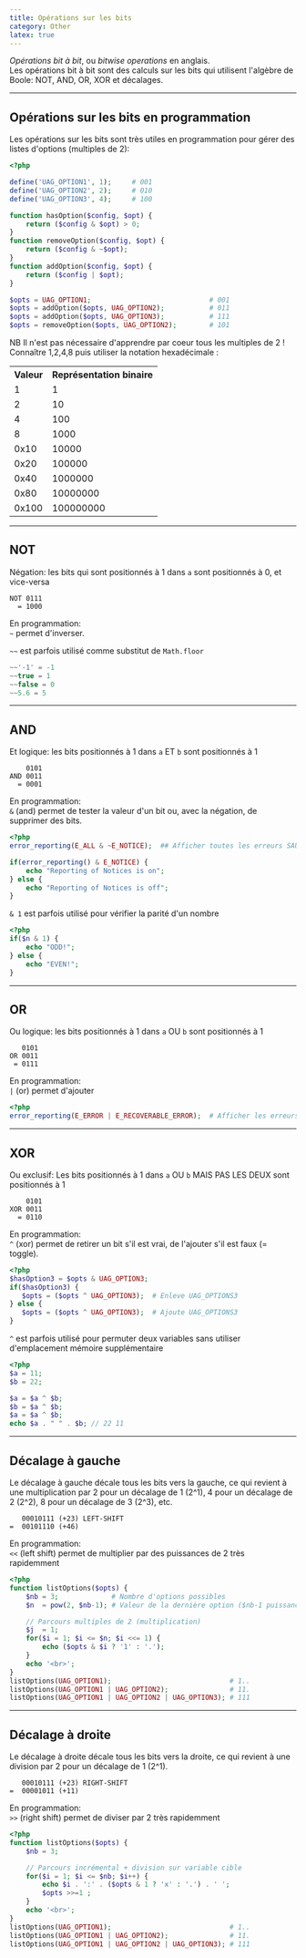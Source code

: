 ```yaml
---
title: Opérations sur les bits
category: Other
latex: true
---
```


*Opérations bit à bit*, ou *bitwise operations* en anglais.  
Les opérations bit à bit sont des calculs sur les bits qui utilisent l'algèbre de Boole: NOT, AND, OR, XOR et décalages.

---

## Opérations sur les bits en programmation

Les opérations sur les bits sont très utiles en programmation pour gérer des listes d'options (multiples de 2):

``` php
<?php

define('UAG_OPTION1', 1);     # 001
define('UAG_OPTION2', 2);     # 010
define('UAG_OPTION3', 4);     # 100

function hasOption($config, $opt) {
    return ($config & $opt) > 0;
}
function removeOption($config, $opt) {
    return ($config & ~$opt);
}
function addOption($config, $opt) {
    return ($config | $opt);
}

$opts = UAG_OPTION1;                             # 001
$opts = addOption($opts, UAG_OPTION2);           # 011
$opts = addOption($opts, UAG_OPTION3);           # 111
$opts = removeOption($opts, UAG_OPTION2);        # 101
```

NB Il n'est pas nécessaire d'apprendre par coeur tous les multiples de 2 !  
Connaître 1,2,4,8 puis utiliser la notation hexadécimale :

<table>
  <tr><th>Valeur</th><th>Représentation binaire</th></tr>
  <tr><td>1</td><td>1</td></tr>
  <tr><td>2</td><td>10</td></tr>
  <tr><td>4</td><td>100</td></tr>
  <tr><td>8</td><td>1000</td></tr>
  <tr><td>0x10</td><td>10000</td></tr>
  <tr><td>0x20</td><td>100000</td></tr>
  <tr><td>0x40</td><td>1000000</td></tr>
  <tr><td>0x80</td><td>10000000</td></tr>
  <tr><td>0x100</td><td>100000000</td></tr>
</table>

---

## NOT

Négation: les bits qui sont positionnés à 1 dans `a` sont positionnés à 0, et vice-versa

    NOT 0111
      = 1000

En programmation:  
`~` permet d'inverser.

`~~` est parfois utilisé comme substitut de `Math.floor`

``` js
~~'-1' = -1
~~true = 1
~~false = 0
~~5.6 = 5
```

---

## AND

Et logique: les bits positionnés à 1 dans `a` ET `b` sont positionnés à 1

        0101
    AND 0011
      = 0001

En programmation:  
`&` (and) permet de tester la valeur d'un bit ou, avec la négation, de supprimer des bits.

``` php
<?php
error_reporting(E_ALL & ~E_NOTICE);  ## Afficher toutes les erreurs SAUF les notices

if(error_reporting() & E_NOTICE) {
    echo "Reporting of Notices is on";
} else {
    echo "Reporting of Notices is off";
}
```

`& 1` est parfois utilisé pour vérifier la parité d'un nombre

``` php
<?php
if($n & 1) {
    echo "ODD!";
} else {
    echo "EVEN!";
}
```

---

## OR

Ou logique: les bits positionnés à 1 dans `a` OU `b` sont positionnés à 1

       0101
    OR 0011
     = 0111

En programmation:  
`|` (or) permet d'ajouter

``` php
<?php
error_reporting(E_ERROR | E_RECOVERABLE_ERROR);  # Afficher les erreurs ET les erreurs recouvrables
```

---

## XOR

Ou exclusif: Les bits positionnés à 1 dans `a` OU `b` MAIS PAS LES DEUX sont positionnés à 1

        0101
    XOR 0011
      = 0110

En programmation:  
`^` (xor) permet de retirer un bit s'il est vrai, de l'ajouter s'il est faux (= toggle).

``` php
<?php
$hasOption3 = $opts & UAG_OPTION3;
if($hasOption3) {
   $opts = ($opts ^ UAG_OPTION3);  # Enleve UAG_OPTIONS3
} else {
   $opts = ($opts ^ UAG_OPTION3);  # Ajoute UAG_OPTIONS3
}
```

`^` est parfois utilisé pour permuter deux variables sans utiliser d'emplacement mémoire supplémentaire

``` php
<?php
$a = 11;
$b = 22;

$a = $a ^ $b;
$b = $a ^ $b;
$a = $a ^ $b;
echo $a . " " . $b; // 22 11
```

---

## Décalage à gauche

Le décalage à gauche décale tous les bits vers la gauche, ce qui revient à une multiplication par 2 pour un décalage de 1 (2^1), 4 pour un décalage de 2 (2^2), 8 pour un décalage de 3 (2^3), etc.

       00010111 (+23) LEFT-SHIFT
    =  00101110 (+46)

En programmation:  
`<<` (left shift) permet de multiplier par des puissances de 2 très rapidemment

``` php
<?php
function listOptions($opts) {
    $nb = 3;             # Nombre d'options possibles
    $n  = pow(2, $nb-1); # Valeur de la dernière option ($nb-1 puissance 2)

    // Parcours multiples de 2 (multiplication)
    $j  = 1;
    for($i = 1; $i <= $n; $i <<= 1) {
        echo ($opts & $i ? '1' : '.');
    }
    echo '<br>';
}
listOptions(UAG_OPTION1);                             # 1..
listOptions(UAG_OPTION1 | UAG_OPTION2);               # 11.
listOptions(UAG_OPTION1 | UAG_OPTION2 | UAG_OPTION3); # 111
```

---

## Décalage à droite

Le décalage à droite décale tous les bits vers la droite, ce qui revient à une division par 2 pour un décalage de 1 (2^1).

       00010111 (+23) RIGHT-SHIFT
    =  00001011 (+11)

En programmation:  
`>>` (right shift) permet de diviser par 2 très rapidemment

``` php
<?php
function listOptions($opts) {
    $nb = 3;

    // Parcours incrémental + division sur variable cible
    for($i = 1; $i <= $nb; $i++) {
        echo $i . ':' . ($opts & 1 ? 'x' : '.') . ' ';
        $opts >>=1 ;
    }
    echo '<br>';
}
listOptions(UAG_OPTION1);                             # 1..
listOptions(UAG_OPTION1 | UAG_OPTION2);               # 11.
listOptions(UAG_OPTION1 | UAG_OPTION2 | UAG_OPTION3); # 111
```


